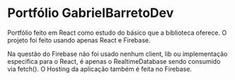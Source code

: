 # Portfólio GabrielBarretoDev

Portfólio feito em React como estudo do básico que a biblioteca oferece. O projeto foi feito usando
apenas React e Firebase.

Na questão do Firebase não foi usado nenhum client, lib ou implementação especifica para o React, é apenas
o RealtimeDatabase sendo consumido via fetch(). O Hosting da aplicação também é feita no Firebase.
